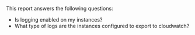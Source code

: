 This report answers the following questions:

- Is logging enabled on my instances?
- What type of logs are the instances configured to export to cloudwatch?
